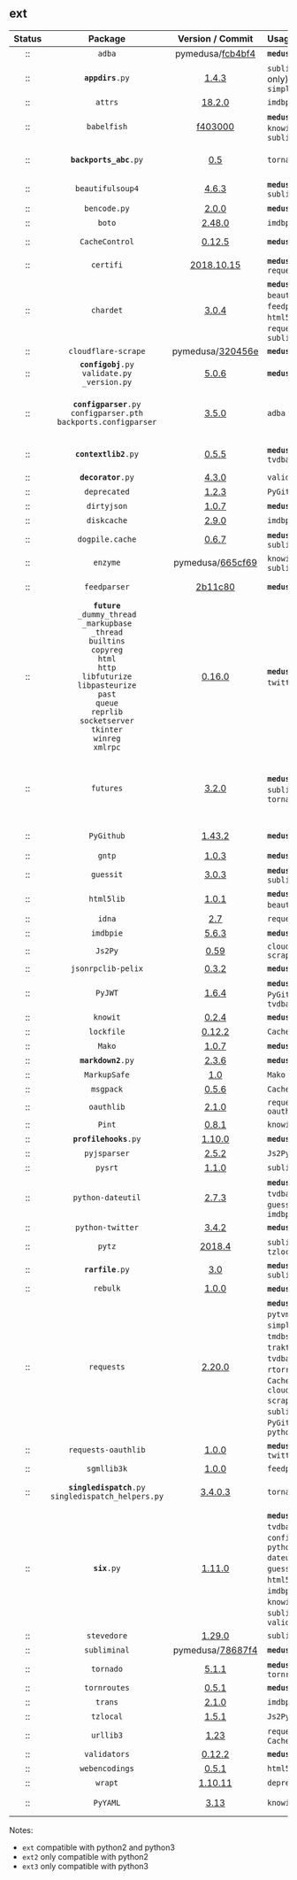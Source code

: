 ## ext
 Status  |  Package  |  Version / Commit  | Usage | Folder | Notes
:------: | :-------: | :----------------: | :---- | :--: | :----
:: | `adba` | pymedusa/[fcb4bf4](https://github.com/pymedusa/adba/tree/fcb4bf43f10ca53f3beb915707c877581b1bf2a5) | **`medusa`** | ext | -
:: | <code><b>appdirs</b>.py</code> | [1.4.3](https://pypi.org/project/appdirs/1.4.3/) | `subliminal` (cli only), `simpleanidb` | ext | -
:: | `attrs` | [18.2.0](https://pypi.org/project/attrs/18.2.0/) | `imdbpie` | ext | Module: `attr`
:: | `babelfish` | [f403000](https://github.com/Diaoul/babelfish/tree/f403000dd63092cfaaae80be9f309fd85c7f20c9) | **`medusa`**, `guessit`, `knowit`, `subliminal` | ext | -
:: | <code><b>backports_abc</b>.py</code> | [0.5](https://pypi.org/project/backports_abc/0.5/) | `tornado` | ext | Markers: `python_version < '3.5'`
:: | `beautifulsoup4` | [4.6.3](https://pypi.org/project/beautifulsoup4/4.6.3/) | **`medusa`**, `subliminal` | **ext2 ext3** | Module: `bs4`
:: | `bencode.py` | [2.0.0](https://pypi.org/project/bencode.py/2.0.0/) | **`medusa`** | ext | Module: `bencode`
:: | `boto` | [2.48.0](https://pypi.org/project/boto/2.48.0/) | `imdbpie` | ext | -
:: | `CacheControl` | [0.12.5](https://pypi.org/project/CacheControl/0.12.5/) | **`medusa`** | ext | Module: `cachecontrol`
:: | `certifi` | [2018.10.15](https://pypi.org/project/certifi/2018.10.15/) | **`medusa`**, `traktor`, `requests` | ext | -
:: | `chardet` | [3.0.4](https://pypi.org/project/chardet/3.0.4/) | **`medusa`**, `beautifulsoup4`, `feedparser`, `html5lib`, `pysrt`, `requests`, `subliminal` | ext | -
:: | `cloudflare-scrape` | pymedusa/[320456e](https://github.com/pymedusa/cloudflare-scrape/tree/320456e8b28cedb807363a7a892b1379db843f66) | **`medusa`** | ext | Module: `cfscrape`
:: | <code><b>configobj</b>.py</code><br>`validate.py`<br>`_version.py` | [5.0.6](https://pypi.org/project/configobj/5.0.6/) | **`medusa`** | ext | -
:: | <code><b>configparser</b>.py</code><br>`configparser.pth`<br>`backports.configparser` | [3.5.0](https://pypi.org/project/configparser/3.5.0/) | `adba` | ext | `configparser.pth` was renamed from `configparser-3.5.0-py2.7-nspkg.pth`
:: | <code><b>contextlib2</b>.py</code> | [0.5.5](https://pypi.org/project/contextlib2/0.5.5/) | **`medusa`**, `tvdbapiv2` | ext | Markers: `python_version < '3.5'`
:: | <code><b>decorator</b>.py</code> | [4.3.0](https://pypi.org/project/decorator/4.3.0/) | `validators` | ext | -
:: | `deprecated` | [1.2.3](https://pypi.org/project/deprecated/1.2.3/) | `PyGithub` | ext | -
:: | `dirtyjson` | [1.0.7](https://pypi.org/project/dirtyjson/1.0.7/) | **`medusa`** | ext | -
:: | `diskcache` | [2.9.0](https://pypi.org/project/diskcache/2.9.0/) | `imdbpie` | ext | -
:: | `dogpile.cache` | [0.6.7](https://pypi.org/project/dogpile.cache/0.6.7/) | **`medusa`**, `subliminal` | ext | -
:: | `enzyme` | pymedusa/[665cf69](https://github.com/pymedusa/enzyme/tree/665cf6948aab1c249dcc99bd9624a81d17b3302a) | `knowit`, `subliminal` | ext | -
:: | `feedparser` | [2b11c80](https://github.com/kurtmckee/feedparser/tree/2b11c8028321ed43cbaf313f83b0c94820143d66) | **`medusa`** | ext | Requires `sgmllib3k` on Python 3
:: | **`future`**<br>`_dummy_thread`<br>`_markupbase`<br>`_thread`<br>`builtins`<br>`copyreg`<br>`html`<br>`http`<br>`libfuturize`<br>`libpasteurize`<br>`past`<br>`queue`<br>`reprlib`<br>`socketserver`<br>`tkinter`<br>`winreg`<br>`xmlrpc` | [0.16.0](https://pypi.org/project/future/0.16.0/) | **`medusa`**, `python-twitter`, ????? | **ext2** | -
:: | `futures` | [3.2.0](https://pypi.org/project/futures/3.2.0/) | **`medusa`**, `subliminal`, `tornado` | **ext2** | Module: `concurrent.futures`<br>Markers: `python_version >= '2.6' and python_version < '3'`
:: | `PyGithub` | [1.43.2](https://pypi.org/project/PyGithub/1.43.2/) | **`medusa`** | **ext2 ext3** | Module: `github`<br>**Removed tests**
:: | `gntp` | [1.0.3](https://pypi.org/project/gntp/1.0.3/) | **`medusa`** | ext | -
:: | `guessit` | [3.0.3](https://pypi.org/project/guessit/3.0.3/) | **`medusa`**, `subliminal` | ext | -
:: | `html5lib` | [1.0.1](https://pypi.org/project/html5lib/1.0.1/) | **`medusa`** (via `beautifulsoup4`) | ext | -
:: | `idna` | [2.7](https://pypi.org/project/idna/2.7/) | `requests` | ext | -
:: | `imdbpie` | [5.6.3](https://pypi.org/project/imdbpie/5.6.3/) | **`medusa`** | ext | -
:: | `Js2Py` | [0.59](https://pypi.org/project/Js2Py/0.59/) | `cloudflare-scrape` | ext | Module: `js2py`
:: | `jsonrpclib-pelix` | [0.3.2](https://pypi.org/project/jsonrpclib-pelix/0.3.2/) | **`medusa`** | ext | Module: `jsonrpclib`
:: | `PyJWT` | [1.6.4](https://pypi.org/project/pyjwt/1.6.4/) | **`medusa`**, `PyGithub`, `tvdbapiv2` | ext | Module: `jwt`
:: | `knowit` | [0.2.4](https://pypi.org/project/knowit/0.2.4/) | **`medusa`** | ext | -
:: | `lockfile` | [0.12.2](https://pypi.org/project/lockfile/0.12.2/) | `CacheControl` | ext | -
:: | `Mako` | [1.0.7](https://pypi.org/project/mako/1.0.7/) | **`medusa`** | ext | Module: `mako`
:: | <code><b>markdown2</b>.py</code> | [2.3.6](https://pypi.org/project/markdown2/2.3.6/) | **`medusa`** | ext | -
:: | `MarkupSafe` | [1.0](https://pypi.org/project/MarkupSafe/1.0/) | `Mako` | ext | Module: `markupsafe`
:: | `msgpack` | [0.5.6](https://pypi.org/project/msgpack/0.5.6/) | `CacheControl` | ext | -
:: | `oauthlib` | [2.1.0](https://pypi.org/project/oauthlib/2.1.0/) | `requests-oauthlib` | ext | -
:: | `Pint` | [0.8.1](https://pypi.org/project/Pint/0.8.1/) | `knowit` | ext | Module: `pint`
:: | <code><b>profilehooks</b>.py</code> | [1.10.0](https://pypi.org/project/profilehooks/1.10.0/) | **`medusa`** | ext | -
:: | `pyjsparser` | [2.5.2](https://pypi.org/project/pyjsparser/2.5.2/) | `Js2Py` | ext | -
:: | `pysrt` | [1.1.0](https://pypi.org/project/pysrt/1.1.0/) | `subliminal` | ext | -
:: | `python-dateutil` | [2.7.3](https://pypi.org/project/python-dateutil/2.7.3/) | **`medusa`**, `tvdbapiv2`, `guessit`, `imdbpie` | ext | Module: `dateutil`
:: | `python-twitter` | [3.4.2](https://pypi.org/project/python-twitter/3.4.2/) | **`medusa`** | ext | Module: `twitter`
:: | `pytz` | [2018.4](https://pypi.org/project/pytz/2018.4/) | `subliminal`, `tzlocal` | ext | -
:: | <code><b>rarfile</b>.py</code> | [3.0](https://pypi.org/project/rarfile/3.0/) | **`medusa`**, `subliminal` | ext | -
:: | `rebulk` | [1.0.0](https://pypi.org/project/rebulk/1.0.0/) | **`medusa`**, `guessit` | ext | -
:: | `requests` | [2.20.0](https://pypi.org/project/requests/2.20.0/) | **`medusa`**, `adba`, `pytvmaze`, `simpleanidb`, `tmdbsimple`, `traktor`, `tvdbapiv2`, `boto`, `rtorrent`, `CacheControl`, `cloudflare-scrape`, `subliminal`, `PyGithub`, `python-twitter` | ext | -
:: | `requests-oauthlib` | [1.0.0](https://pypi.org/project/requests-oauthlib/1.0.0/) | **`medusa`**, `python-twitter` | ext | Module: `requests_oauthlib`
:: | <code>sgmllib3k</code> | [1.0.0](https://pypi.org/project/sgmllib3k/1.0.0/) | `feedparser` | **ext3** | File: `sgmllib.py`
:: | <code><b>singledispatch</b>.py</code><br>`singledispatch_helpers.py` | [3.4.0.3](https://pypi.org/project/singledispatch/3.4.0.3/) | `tornado` | ext | Markers: `python_version < '3.4'`
:: | <code><b>six</b>.py</code> | [1.11.0](https://pypi.org/project/six/1.11.0/) | **`medusa`**, `tvdbapiv2`, `configobj`, `python-dateutil`, `guessit`, `html5lib`, `imdbpie`, `Js2Py`, `knowit`, `rebulk`, `subliminal`, `validators` | ext | -
:: | `stevedore` | [1.29.0](https://pypi.org/project/stevedore/1.29.0/) | `subliminal` | ext | -
:: | `subliminal` | pymedusa/[78687f4](https://github.com/pymedusa/subliminal/tree/78687f45d23b1bc47fae0a5493be0198dc1fd5b5) | **`medusa`** | ext | -
:: | `tornado` | [5.1.1](https://pypi.org/project/tornado/5.1.1/) | **`medusa`**, `tornroutes` | ext | -
:: | `tornroutes` | [0.5.1](https://pypi.org/project/tornroutes/0.5.1/) | **`medusa`** | ext | -
:: | `trans` | [2.1.0](https://pypi.org/project/trans/2.1.0/) | `imdbpie` | ext | -
:: | `tzlocal` | [1.5.1](https://pypi.org/project/tzlocal/1.5.1/) | `Js2Py` | ext | -
:: | `urllib3` | [1.23](https://pypi.org/project/urllib3/1.23/) | `requests`, `CacheControl` | ext | -
:: | `validators` | [0.12.2](https://pypi.org/project/validators/0.12.2/) | **`medusa`** | ext | -
:: | `webencodings` | [0.5.1](https://pypi.org/project/webencodings/0.5.1/) | `html5lib` | ext | -
:: | `wrapt` | [1.10.11](https://pypi.org/project/wrapt/1.10.11/) | `deprecated` | ext | -
:: | `PyYAML` | [3.13](https://pypi.org/project/PyYAML/3.13/) | `knowit` | **ext2 ext3** | Module: `yaml`

Notes:
 - `ext` compatible with python2 and python3
 - `ext2` only compatible with python2
 - `ext3` only compatible with python3
